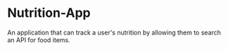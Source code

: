 # Nutrition-App
 An application that can track a user's nutrition by allowing them to search an API for food items.
